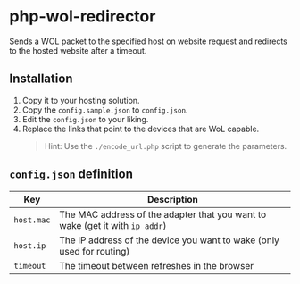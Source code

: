 # php-wol-redirector

Sends a WOL packet to the specified host on website request and redirects to the hosted website after a timeout.

## Installation

1. Copy it to your hosting solution.
2. Copy the `config.sample.json` to `config.json`.
3. Edit the `config.json` to your liking.
4. Replace the links that point to the devices that are WoL capable.
   > Hint: Use the `./encode_url.php` script to generate the parameters.

## `config.json` definition

| Key        | Description                                                                  |
|------------|------------------------------------------------------------------------------|
| `host.mac` | The MAC address of the adapter that you want to wake (get it with `ip addr`) |
| `host.ip`  | The IP address of the device you want to wake (only used for routing)        |
| `timeout`  | The timeout between refreshes in the browser                                 |
